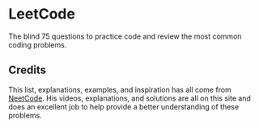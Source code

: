 # LeetCode
 The blind 75 questions to practice code and review the most common coding problems.

 ## Credits
 This list, explanations, examples, and inspiration has all come from [NeetCode](https://neetcode.io/). His videos, explanations, and solutions are all on this site and does an excellent job to help provide a better understanding of these problems.
